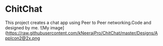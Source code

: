 ChitChat
========

This project creates a chat app using Peer to Peer networking.Code and designed by me.
![My image](https://raw.githubusercontent.com/kNeerajPro/ChitChat/master/Designs/AppIcon2@2x.png
